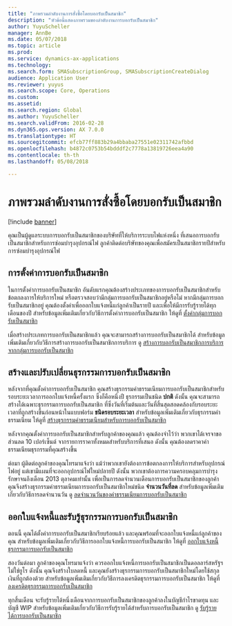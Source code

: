 ```yaml
---
title: "ภาพรวมลำดับงานการสั่งซื้อโดยบอกรับเป็นสมาชิก"
description: "หัวข้อนี้แสดงภาพรวมของลำดับงานการบอกรับเป็นสมาชิก"
author: YuyuScheller
manager: AnnBe
ms.date: 05/07/2018
ms.topic: article
ms.prod: 
ms.service: dynamics-ax-applications
ms.technology: 
ms.search.form: SMASubscriptionGroup, SMASubscriptionCreateDialog
audience: Application User
ms.reviewer: yuyus
ms.search.scope: Core, Operations
ms.custom: 
ms.assetid: 
ms.search.region: Global
ms.author: YuyuScheller
ms.search.validFrom: 2016-02-28
ms.dyn365.ops.version: AX 7.0.0
ms.translationtype: HT
ms.sourcegitcommit: efcb77ff883b29a4bbaba27551e02311742afbbd
ms.openlocfilehash: b4872c0753b54bdddf2c7778a13819726eea4a90
ms.contentlocale: th-th
ms.lasthandoff: 05/08/2018

---
```



# <a name="subscription-workflow-overview"></a>ภาพรวมลำดับงานการสั่งซื้อโดยบอกรับเป็นสมาชิก 

[!include [banner](../includes/banner.md)]


คุณเป็นผู้ดูแลระบบการบอกรับเป็นสมาชิกของบริษัทที่ให้บริการระบบไฟแห่งหนึ่ง ที่เสนอการบอกรับเป็นสมาชิกสำหรับการซ่อมบำรุงอุปกรณ์ไฟ ลูกค้าติดต่อบริษัทของคุณเพื่อสมัครเป็นสมาชิกรายปีสำหรับการซ่อมบำรุงอุปกรณ์ไฟ

## <a name="setting-up-subscriptions"></a>การตั้งค่าการบอกรับเป็นสมาชิก

ในการตั้งค่าการบอกรับเป็นสมาชิก อันดับแรกคุณต้องสร้างประเภทของการบอกรับเป็นสมาชิกสำหรับข้อตกลงการให้บริการใหม่ หรือตรวจสอบว่ามีกลุ่มการบอกรับเป็นสมาชิกอยู่หรือไม่ หากมีกลุ่มการบอกรับเป็นสมาชิกอยู่ คุณต้องตั้งค่าเพื่อออกใบแจ้งหนี้แก่ลูกค้าเป็นรายปี และเพื่อให้มีการรับรู้รายได้ทุกเดือนของปี สำหรับข้อมูลเพิ่มเติมเกี่ยวกับวิธีการตั้งค่าการบอกรับเป็นสมาชิก ให้ดูที่ [ตั้งค่ากลุ่มการบอกรับเป็นสมาชิก](set-up-subscription-groups.md)

เมื่อสร้างประเภทการบอกรับเป็นสมาชิกแล้ว คุณจะสามารถสร้างการบอกรับเป็นสมาชิกได้  สำหรับข้อมูลเพิ่มเติมเกี่ยวกับวิธีการสร้างการบอกรับเป็นสมาชิกการบริการ ดู [สร้างการบอกรับเป็นสมาชิกการบริการจากกลุ่มการบอกรับเป็นสมาชิก](create-service-subscriptions-from-subscription-group.md)

## <a name="create-and-modify-subscription-transactions"></a>สร้างและปรับเปลี่ยนธุรกรรมการบอกรับเป็นสมาชิก

หลังจากที่คุณตั้งค่าการบอกรับเป็นสมาชิก คุณสร้างธุรกรรมค่าธรรมเนียมการบอกรับเป็นสมาชิกสำหรับรอบระยะเวลาการออกใบแจ้งหนี้ครั้งแรก ซึ่งก็คือหนึ่งปี ธุรกรรมเป็นชนิด **ปกติ** ดังนั้น คุณจะสามารถสร้างได้เฉพาะธุรกรรมการบอกรับเป็นสมาชิก ที่ซึ่งวันที่เริ่มต้นและวันที่สิ้นสุดสอดคล้องกับรอบระยะเวลาที่ถูกสร้างขึ้นก่อนหน้าในแบบฟอร์ม **ชนิดรอบระยะเวลา** สำหรับข้อมูลเพิ่มเติมเกี่ยวกับธุรกรรมค่าธรรมเนียม ให้ดูที่ [สร้างธุรกรรมค่าธรรมเนียมสำหรับการบอกรับเป็นสมาชิก](create-subscription-fee-transactions.md)

หลังจากคุณตั้งค่าการบอกรับเป็นสมาชิกสำหรับลูกค้าของคุณแล้ว คุณต้องจำไว้ว่า พวกเขาได้เจรจาขอส่วนลด 10 เปอร์เซ็นต์ จากรายการราคาทั้งหมดสำหรับบริการที่เสนอ ดังนั้น คุณต้องลดราคาค่าธรรมเนียมธุรกรรมที่คุณสร้างขึ้น

ต่อมา ผู้ติดต่อลูกค้าของคุณโทรมาแจ้งว่า แม้ว่าพวกเขายังต้องการข้อตกลงการให้บริการสำหรับอุปกรณ์ไฟอยู่ แต่เขามีแผนที่จะออกอุปกรณ์ไฟใหม่ปลายปี ดังนั้น พวกเขาต้องการความครอบคลุมการบำรุงรักษาจนถึงเดือน 2013 ตุลาคมเท่านั้น เพื่อเป็นการลดจำนวนเดือนการบอกรับเป็นสมาชิกของลูกค้า คุณจึงสร้างธุรกรรมค่าธรรมเนียมการบอกรับเป็นสมาชิกใหม่ชนิด **จำนวนวันที่ลด** สำหรับข้อมูลเพิ่มเติมเกี่ยวกับวิธีการลดจำนวนวัน ดู [ลดจำนวนวันของค่าธรรมเนียมการบอกรับเป็นสมาชิก](reduce-the-days-on-subscription-fees.md)

## <a name="invoice-and-accrue-subscription-transactions"></a>ออกใบแจ้งหนี้และรับรู้ธุรกรรมการบอกรับเป็นสมาชิก

ตอนนี้ คุณได้ตั้งค่าการบอกรับเป็นสมาชิกเรียบร้อยแล้ว และคุณพร้อมที่จะออกใบแจ้งหนี้แก่ลูกค้าของคุณ สำหรับข้อมูลเพิ่มเติมเกี่ยวกับวิธีการออกใบแจ้งหนี้การบอกรับเป็นสมาชิก ให้ดูที่ [ออกใบแจ้งหนี้ธุรกรรมการบอกรับเป็นสมาชิก](invoice-subscription-transactions.md)

สองวันต่อมา ลูกค้าของคุณโทรมาแจ้งว่า ควรออกใบแจ้งหนี้การบอกรับเป็นสมาชิกเป็นดอลลาร์สหรัฐฯ ไม่ใช่ยูโร ดังนั้น คุณจึงสร้างใบลดหนี้ และคุณยังสร้างธุรกรรมการบอกรับเป็นสมาชิกใหม่โดยใช้สกุลเงินที่ถูกต้องด้วย สำหรับข้อมูลเพิ่มเติมเกี่ยวกับวิธีการลงเครดิตธุรกรรมการบอกรับเป็นสมาชิก ให้ดูที่ [ลงเครดิตธุรกรรมการบอกรับเป็นสมาชิก](credit-subscription-transactions.md)

ทุกสิ้นเดือน จะรับรู้รายได้หนึ่งเดือนจากการบอกรับเป็นสมาชิกของลูกค้าลงในบัญชีกำไรขาดทุน และบัญชี WIP สำหรับข้อมูลเพิ่มเติมเกี่ยวกับวิธีการรับรู้รายได้สำหรับการบอกรับเป็นสมาชิก ดู [รับรู้รายได้การบอกรับเป็นสมาชิก](accrue-subscription-revenue.md)

  



